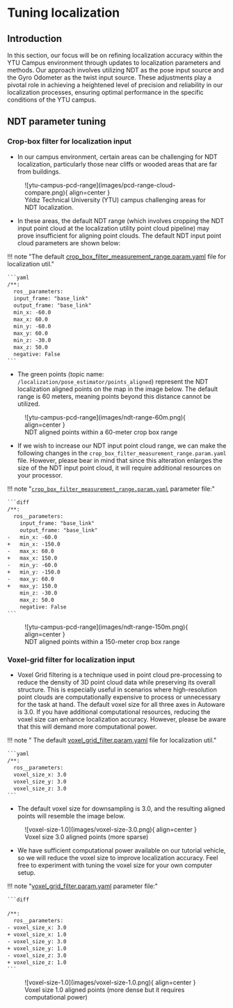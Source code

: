 # Tuning localization

## Introduction

In this section,
our focus will be on refining localization accuracy within the YTU Campus environment through updates to localization parameters and methods.
Our approach involves
utilizing NDT as the pose input source and the Gyro Odometer as the twist input source.
These adjustments play a pivotal role
in achieving a heightened level of precision and reliability in our localization processes,
ensuring optimal performance in the specific conditions of the YTU campus.

## NDT parameter tuning

### Crop-box filter for localization input

- In our campus environment, certain areas can be challenging for NDT localization,
  particularly those near cliffs or wooded areas that are far from buildings.

<figure markdown>
  ![ytu-campus-pcd-range](images/pcd-range-cloud-compare.png){ align=center }
  <figcaption>
    Yıldız Technical University (YTU) campus challenging areas for NDT localization.
  </figcaption>
</figure>

- In these areas,
  the default NDT range
  (which involves cropping the NDT input point cloud at the localization utility point cloud pipeline)
  may prove insufficient for aligning point clouds.
  The default NDT input point cloud parameters are shown below:

!!! note "The default [crop_box_filter_measurement_range.param.yaml](https://github.com/autowarefoundation/autoware_launch/blob/main/autoware_launch/config/localization/crop_box_filter_measurement_range.param.yaml) file for localization util."

    ```yaml
    /**:
      ros__parameters:
      input_frame: "base_link"
      output_frame: "base_link"
      min_x: -60.0
      max_x: 60.0
      min_y: -60.0
      max_y: 60.0
      min_z: -30.0
      max_z: 50.0
      negative: False
    ```

- The green points (topic name: `/localization/pose_estimator/points_aligned`)
  represent the NDT localization aligned points on the map in the image below.
  The default range is 60 meters, meaning points beyond this distance cannot be utilized.

<figure markdown>
  ![ytu-campus-pcd-range](images/ndt-range-60m.png){ align=center }
  <figcaption>
   NDT aligned points within a 60-meter crop box range
  </figcaption>
</figure>

- If we wish to increase our NDT input point cloud range,
  we can make the following changes in the `crop_box_filter_measurement_range.param.yaml` file.
  However,
  please bear in mind that since this alteration enlarges the size of the NDT input point cloud,
  it will require additional resources on your processor.

!!! note "[`crop_box_filter_measurement_range.param.yaml`](https://github.com/autowarefoundation/autoware_launch/blob/main/autoware_launch/config/localization/crop_box_filter_measurement_range.param.yaml) parameter file:"

    ```diff
    /**:
      ros__parameters:
        input_frame: "base_link"
        output_frame: "base_link"
    -   min_x: -60.0
    +   min_x: -150.0
    -   max_x: 60.0
    +   max_x: 150.0
    -   min_y: -60.0
    +   min_y: -150.0
    -   max_y: 60.0
    +   max_y: 150.0
        min_z: -30.0
        max_z: 50.0
        negative: False
    ```

<figure markdown>
  ![ytu-campus-pcd-range](images/ndt-range-150m.png){ align=center }
  <figcaption>
    NDT aligned points within a 150-meter crop box range
  </figcaption>
</figure>

### Voxel-grid filter for localization input

- Voxel Grid filtering is a technique used in point cloud pre-processing
  to reduce the density of 3D point cloud data while preserving its overall structure.
  This is especially useful in scenarios
  where high-resolution point clouds are computationally expensive
  to process or unnecessary for the task at hand.
  The default voxel size for all three axes in Autoware is 3.0.
  If you have additional computational resources,
  reducing the voxel size can enhance localization accuracy.
  However, please be aware that this will demand more computational power.

!!! note " The default [voxel_grid_filter.param.yaml](https://github.com/autowarefoundation/autoware_launch/blob/main/autoware_launch/config/localization/voxel_grid_filter.param.yaml) file for localization util."

    ```yaml
    /**:
      ros__parameters:
      voxel_size_x: 3.0
      voxel_size_y: 3.0
      voxel_size_z: 3.0
    ```

- The default voxel size for downsampling is 3.0,
  and the resulting aligned points will resemble the image below.

<figure markdown>
  ![voxel-size-1.0](images/voxel-size-3.0.png){ align=center }
  <figcaption>
    Voxel size 3.0 aligned points (more sparse)
  </figcaption>
</figure>

- We have sufficient computational power available on our tutorial vehicle,
  so we will reduce the voxel size to improve localization accuracy.
  Feel free to experiment with tuning the voxel size for your own computer setup.

!!! note "[voxel_grid_filter.param.yaml](https://github.com/autowarefoundation/autoware_launch/blob/main/autoware_launch/config/localization/voxel_grid_filter.param.yaml) parameter file:"

    ```diff

    /**:
      ros__parameters:
    - voxel_size_x: 3.0
    + voxel_size_x: 1.0
    - voxel_size_y: 3.0
    + voxel_size_y: 1.0
    - voxel_size_z: 3.0
    + voxel_size_z: 1.0
    ```

<figure markdown>
  ![voxel-size-1.0](images/voxel-size-1.0.png){ align=center }
  <figcaption>
    Voxel size 1.0 aligned points (more dense but it requires computational power)
  </figcaption>
</figure>
